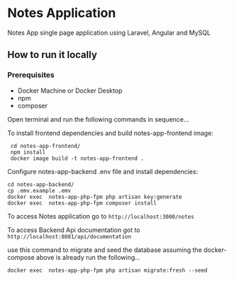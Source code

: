 # Notes Application
Notes App single page application using Laravel, Angular and MySQL

## How to run it locally
### Prerequisites
- Docker Machine or Docker Desktop
- npm
- composer

Open terminal and run the following commands in sequence...

To install frontend dependencies and build notes-app-frontend image:
```
 cd notes-app-frontend/
 npm install
 docker image build -t notes-app-frontend .
```
Configure notes-app-backend .env file and install dependencies:
```
cd notes-app-backend/
cp .emv.example .emv
docker exec  notes-app-php-fpm php artisan key:generate
docker exec  notes-app-php-fpm composer install
```

To access Notes application go to `http://localhost:3000/notes`

To access Backend Api documentation got to `http://localhost:8081/api/documentation`

use this command to migrate and seed the database assuming the docker-compose above is already run the following...
```
docker exec  notes-app-php-fpm php artisan migrate:fresh --seed
```
